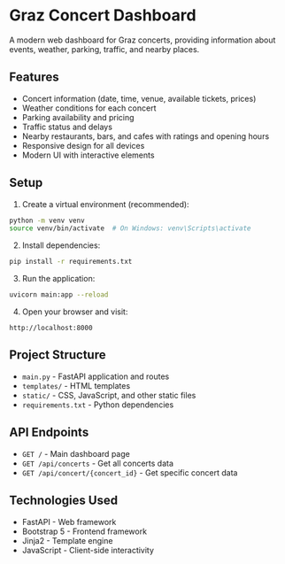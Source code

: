 # Graz Concert Dashboard

A modern web dashboard for Graz concerts, providing information about events, weather, parking, traffic, and nearby places.

## Features

- Concert information (date, time, venue, available tickets, prices)
- Weather conditions for each concert
- Parking availability and pricing
- Traffic status and delays
- Nearby restaurants, bars, and cafes with ratings and opening hours
- Responsive design for all devices
- Modern UI with interactive elements

## Setup

1. Create a virtual environment (recommended):
```bash
python -m venv venv
source venv/bin/activate  # On Windows: venv\Scripts\activate
```

2. Install dependencies:
```bash
pip install -r requirements.txt
```

3. Run the application:
```bash
uvicorn main:app --reload
```

4. Open your browser and visit:
```
http://localhost:8000
```

## Project Structure

- `main.py` - FastAPI application and routes
- `templates/` - HTML templates
- `static/` - CSS, JavaScript, and other static files
- `requirements.txt` - Python dependencies

## API Endpoints

- `GET /` - Main dashboard page
- `GET /api/concerts` - Get all concerts data
- `GET /api/concert/{concert_id}` - Get specific concert data

## Technologies Used

- FastAPI - Web framework
- Bootstrap 5 - Frontend framework
- Jinja2 - Template engine
- JavaScript - Client-side interactivity 